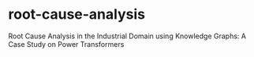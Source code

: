 # root-cause-analysis
Root Cause Analysis in the Industrial Domain using Knowledge Graphs: A Case Study on Power Transformers
